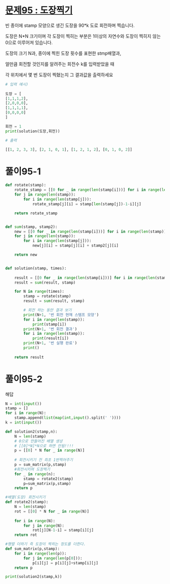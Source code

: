 # [문제95 : 도장찍기](https://www.notion.so/95-73ac91842a484472a833d565af956b46)

빈 종이에 stamp 모양으로 생긴 도장을 90*k 도로 회전하며 찍습니다.

도장은 N*N 크기이며 각 도장이 찍히는 부분은 1이상의 자연수와 도장이 찍히지 않는 0으로 이루어져 있습니다.

도장의 크기 N과, 종이에 찍힌 도장 횟수를 표현한 stmp배열과,

얼만큼 회전할 것인지를 알려주는 회전수 k를 입력받았을 때

각 위치에서 몇 번 도장이 찍혔는지 그 결과값을 출력하세요

``` python
# 입력 예시)
    
도장 = [
[1,1,1,2],
[2,0,0,0],
[1,1,1,1],
[0,0,0,0]
]

회전 = 1
print(solution(도장,회전))

# 출력

[[1, 2, 3, 3], [2, 1, 0, 1], [1, 2, 1, 2], [0, 1, 0, 2]]
```
# 풀이95-1

``` python
def rotate(stamp):
    rotate_stamp = [[0 for _ in range(len(stamp[i]))] for i in range(len(stamp))]
    for j in range(len(stamp)):
        for i in range(len(stamp[j])):
            rotate_stamp[j][i] = stamp[len(stamp[j])-1-i][j]

    return rotate_stamp


def sum(stamp, stamp2):
    new = [[0 for _ in range(len(stamp[i]))] for i in range(len(stamp))]
    for j in range(len(stamp)):
        for i in range(len(stamp[j])):
            new[j][i] = stamp[j][i] + stamp2[j][i]

    return new


def solution(stamp, times):
    
    result = [[0 for _ in range(len(stamp[i]))] for i in range(len(stamp))]
    result = sum(result, stamp)

    for N in range(times):
        stamp = rotate(stamp)
        result = sum(result, stamp)

        # 회전 하는 동안 결과 보기
        print(N+1, '번 회전 현재 스템프 모양')
        for i in range(len(stamp)):
            print(stamp[i])
        print(N+1, '번 회전 결과')
        for i in range(len(stamp)):
            print(result[i])
        print(N+1, '번 실행 완료')
        print()
        
    return result
```

# 풀이95-2

해답

``` python
N = int(input())
stamp = []
for i in range(N):
    stamp.append(list(map(int,input().split(' '))))
k = int(input())

def solution2(stamp,n):
    N = len(stamp)
    # 0으로 만들어진 배열 생성 
    # [[0]*N]*N으로 하면 안됨!!!!
    p = [[0] * N for _ in range(N)]
    
    # 회전시키기 전 최초 1번찍어주기
    p = sum_matrix(p,stamp)
    #회전시키며 도장찍기
    for _ in range(n):
        stamp = rotate2(stamp)
        p=sum_matrix(p,stamp)
    return p

#배열(도장) 회전시키기
def rotate2(stamp):
    N = len(stamp)
    rot = [[0] * N for _ in range(N)]
    
    for i in range(N):
        for j in range(N):
            rot[j][N-1-i] = stamp[i][j]
    return rot

#행렬 더하기 즉 도장이 찍히는 정도를 더한다.
def sum_matrix(p,stamp):
    for i in range(len(p)):
        for j in range(len(p[0])):
            p[i][j] = p[i][j]+stamp[i][j]
    return p

print(solution2(stamp,k))
```